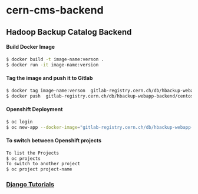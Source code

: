 # cern-cms-backend

## Hadoop Backup Catalog Backend


#### Build Docker Image
```sh
$ docker build -t image-name:verson .
$ docker run -it image-name:version
```

#### Tag the image and push it to Gitlab
```sh
$ docker tag image-name:verson  gitlab-registry.cern.ch/db/hbackup-webapp-backend/centos-python3-oracle
$ docker push  gitlab-registry.cern.ch/db/hbackup-webapp-backend/centos-python3-oracle
```

#### Openshift Deployment
```sh
$ oc login
$ oc new-app --docker-image="gitlab-registry.cern.ch/db/hbackup-webapp-frontend/react-docker" 
```

#### To switch between Openshift projects
```sh
To list the Projects 
$ oc projects
To switch to another project
$ oc project project-name 
```


### [Django Tutorials](https://goo.gl/2VQfsS)

